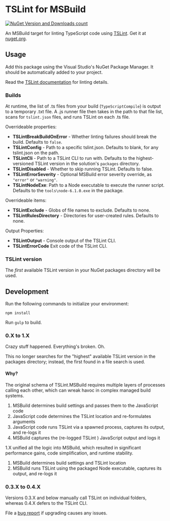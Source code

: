 # TSLint for MSBuild

[![NuGet Version and Downloads count](https://buildstats.info/nuget/TSLint.MSBuild)](https://www.nuget.org/packages/TSLint.MSBuild) 

An MSBuild target for linting TypeScript code using [TSLint](https://github.com/palantir/tslint). Get it at [nuget.org](https://www.nuget.org/packages/TSLint.MSBuild/).

## Usage

Add this package using the Visual Studio's NuGet Package Manager. 
It should be automatically added to your project.

Read the [TSLint documentation](https://github.com/palantir/tslint) for linting details.

### Builds

At runtime, the list of .ts files from your build (`TypeScriptCompile`) is output to a temporary .txt file.
A .js runner file then takes in the path to that file list, scans for `tslint.json` files, and runs TSLint on each .ts file.

Overrideable properties:
* **TSLintBreakBuildOnError** -  Whether linting failures should break the build. Defaults to `false`.
* **TSLintConfig** - Path to a specific tslint.json. Defaults to blank, for any tslint.json on the path.
* **TSLintCli** - Path to a TSLint CLI to run with. Defaults to the highest-versioned TSLint version in the solution's `packages` directory.
* **TSLintDisabled** - Whether to skip running TSLint. Defaults to false.
* **TSLintErrorSeverity** - Optional MSBuild error severity override, as `"error"` or `"warning"`.
* **TSLintNodeExe**: Path to a Node executable to execute the runner script. Defaults to the `tools\node-6.1.0.exe` in the package. 

Overrideable items:
* **TSLintExclude** - Globs of file names to exclude. Defaults to none.
* **TSLintRulesDirectory** - Directories for user-created rules. Defaults to none.

Output Properties:
* **TSLintOutput** - Console output of the TSLint CLI.
* **TSLintErrorCode** Exit code of the TSLint CLI. 

### TSLint version

The *first* available TSLint version in your NuGet packages directory will be used. 


## Development

Run the following commands to initialize your environment:

```shell
npm install
```

Run `gulp` to build.

### 0.X to 1.X

Crazy stuff happened.
Everything's broken.
Oh.

This no longer searches for the "highest" available TSLint version in the packages directory; instead, the first found in a file search is used.

#### Why?

The original schema of TSLint.MSBuild requires multiple layers of processes calling each other, which can wreak havoc in complex managed build systems.

1. MSBuild determines build settings and passes them to the JavaScript code
2. JavaScript code determines the TSLint location and re-formulates arguments
3. JavaScript code runs TSLint via a spawned process, captures its output, and re-logs it
4. MSBuild captures the (re-logged TSLint ) JavaScript output and logs it 

1.X unified all the logic into MSBuild, which resulted in significant performance gains, code simplification, and runtime stability. 

1. MSBuild determines build settings and TSLint location
2. MSBuild runs TSLint using the packaged Node executable, captures its output, and re-logs it

### 0.3.X to 0.4.X

Versions 0.3.X and below manually call TSLint on individual folders, whereas 0.4.X defers to the TSLint CLI.

File a [bug report](https://github.com/JoshuaKGoldberg/TSLint.MSBuild/issues) if upgrading causes any issues.
